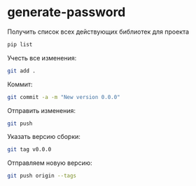 # generate-password

Получить список всех действующих библиотек для проекта

```bash
pip list
```

Учесть все изменения:
```bash
git add .
```

Коммит:
```bash
git commit -a -m "New version 0.0.0"
```

Отправить изменения:
```bash
git push
```

Указать версию сборки:
```bash
git tag v0.0.0
```

Отправляем новую версию:
```bash
git push origin --tags
```


